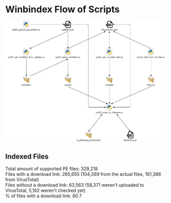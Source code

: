 # Winbindex Flow of Scripts

![winbindex-scripts-flow.png](winbindex-scripts-flow.png)

## Indexed Files

<!--FileStats-->
Total amount of supported PE files: 329,218  
Files with a download link: 265,655 (104,269 from the actual files, 161,386 from VirusTotal)  
Files without a download link: 63,563 (58,371 weren't uploaded to VirusTotal, 5,192 weren't checked yet)  
% of files with a download link: 80.7  
<!--/FileStats-->
